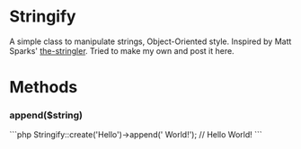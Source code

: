 # Stringify
A simple class to manipulate strings, Object-Oriented style. Inspired by Matt Sparks' <a href="https://github.com/mattsparks/the-stringler">the-stringler</a>. Tried to make my own and post it here.

# Methods
<h3>append($string)</h3>
```php
  Stringify::create('Hello')->append(' World!');
  // Hello World!
```

